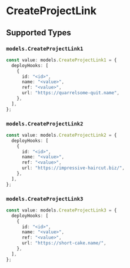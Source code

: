# CreateProjectLink


## Supported Types

### `models.CreateProjectLink1`

```typescript
const value: models.CreateProjectLink1 = {
  deployHooks: [
    {
      id: "<id>",
      name: "<value>",
      ref: "<value>",
      url: "https://quarrelsome-quit.name",
    },
  ],
};
```

### `models.CreateProjectLink2`

```typescript
const value: models.CreateProjectLink2 = {
  deployHooks: [
    {
      id: "<id>",
      name: "<value>",
      ref: "<value>",
      url: "https://impressive-haircut.biz/",
    },
  ],
};
```

### `models.CreateProjectLink3`

```typescript
const value: models.CreateProjectLink3 = {
  deployHooks: [
    {
      id: "<id>",
      name: "<value>",
      ref: "<value>",
      url: "https://short-cake.name/",
    },
  ],
};
```

